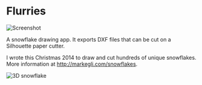 # Flurries

![Screenshot](http://markegli.com/snowflakes/final.png)

A snowflake drawing app. It exports DXF files that can be cut on a Silhouette paper cutter.

I wrote this Christmas 2014 to draw and cut hundreds of unique snowflakes. More information at <http://markegli.com/snowflakes>.

![3D snowflake](http://markegli.com/snowflakes/snowflake3D.jpg)
